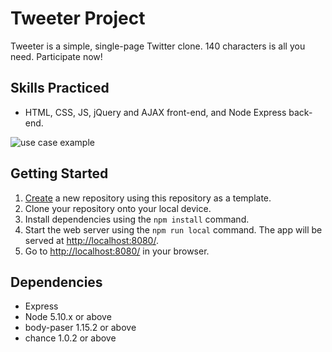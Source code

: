 # Tweeter Project

Tweeter is a simple, single-page Twitter clone. 140 characters is all you need. Participate now!

## Skills Practiced

- HTML, CSS, JS, jQuery and AJAX front-end, and Node Express back-end.

![use case example](https://github.com/deuxp/tweeter/blob/master/public/images/GIF/newTweet.gif)

## Getting Started

1. [Create](https://docs.github.com/en/repositories/creating-and-managing-repositories/creating-a-repository-from-a-template) a new repository using this repository as a template.
2. Clone your repository onto your local device.
3. Install dependencies using the `npm install` command.
4. Start the web server using the `npm run local` command. The app will be served at <http://localhost:8080/>.
5. Go to <http://localhost:8080/> in your browser.

## Dependencies

- Express
- Node 5.10.x or above
- body-paser 1.15.2 or above
- chance 1.0.2 or above
